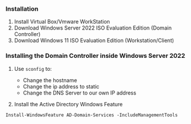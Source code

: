 ### Installation
1. Install Virtual Box/Vmware WorkStation
2. Download Windows Server 2022 ISO Evaluation Edition (Domain Controller)
3. Download Windows 11 ISO Evaluation Edition (Workstation/Client)

### Installing the Domain Controller inside Windows Server 2022
1. Use `sconfig` to:
	- Change the hostname
	- Change the ip address to static
	- Change the DNS Server to our own IP address

2. Install the Active Directory Windows Feature
```shell
Install-WindowsFeature AD-Domain-Services -IncludeManagementTools
```